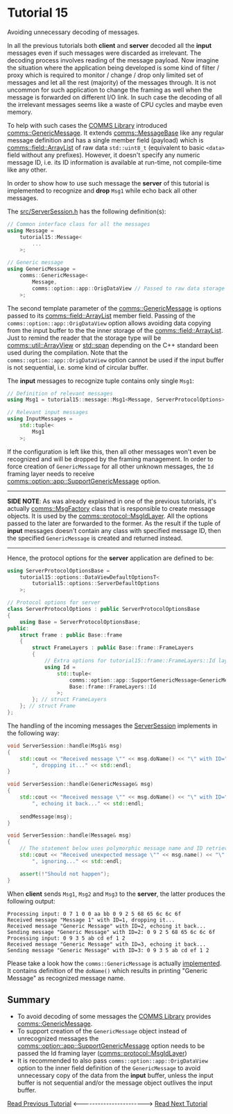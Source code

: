 # Tutorial 15
Avoiding unnecessary decoding of messages.

In all the previous tutorials both **client** and **server** decoded all the **input** messages
even if such messages were discarded as irrelevant. The decoding process involves reading of
the message payload. Now imagine the situation where the application being developed is 
some kind of filter / proxy which is required to monitor / change / drop only limited set 
of messages and let all the rest (majority) of the messages through. It is not uncommon for 
such application to change the framing as well when the message is forwarded on different I/O link.
In such case the decoding of all the irrelevant messages seems like a waste of CPU cycles and
maybe even memory.

To help with such cases the [COMMS Library](https://github.com/commschamp/comms)
introduced [comms::GenericMessage](https://commschamp.github.io/comms_doc/classcomms_1_1GenericMessage.html).
It extends [comms::MessageBase](https://commschamp.github.io/comms_doc/classcomms_1_1MessageBase.html)
like any regular message definition and has a single member field (payload) which is 
[comms::field::ArrayList](https://commschamp.github.io/comms_doc/classcomms_1_1field_1_1ArrayList.html)
of raw data `std::uint8_t` (equivalent to basic `<data>` field without any prefixes).
However, it doesn't specify any numeric message ID, i.e. its ID information is available at run-time,
not compile-time like any other.

In order to show how to use such message the **server** of this tutorial is implemented to 
recognize and **drop** `Msg1` while echo back all other messages.

The [src/ServerSession.h](src/ServerSession.h) has the following definition(s):
```cpp
// Common interface class for all the messages
using Message = 
    tutorial15::Message<
        ...
    >;

// Generic message
using GenericMessage = 
    comms::GenericMessage<
        Message,
        comms::option::app::OrigDataView // Passed to raw data storage field
    >;
```
The second template parameter of the [comms::GenericMessage](https://commschamp.github.io/comms_doc/classcomms_1_1GenericMessage.html)
is options passed to its [comms::field::ArrayList](https://commschamp.github.io/comms_doc/classcomms_1_1field_1_1ArrayList.html)
member field. Passing of the `comms::option::app::OrigDataView` option allows avoiding data copying from the
input buffer to the the inner storage of the [comms::field::ArrayList](https://commschamp.github.io/comms_doc/classcomms_1_1field_1_1ArrayList.html).
Just to remind the reader that the storage type will be [comms::util::ArrayView](https://commschamp.github.io/comms_doc/classcomms_1_1util_1_1ArrayView.html)
or [std::span](https://en.cppreference.com/w/cpp/container/span) depending on the C++ standard been used during the compilation.
Note that the `comms::option::app::OrigDataView` option cannot be used if the input buffer is not sequential, i.e.
some kind of circular buffer.

The **input** messages to recognize tuple contains only single `Msg1`:
```cpp
// Definition of relevant messages
using Msg1 = tutorial15::message::Msg1<Message, ServerProtocolOptions>;

// Relevant input messages
using InputMessages = 
    std::tuple<
        Msg1
    >;
```
If the configuration is left like this, then all other messages won't even be recognized and will be dropped by the 
framing management. In order to force creation of `GenericMessage` for all other unknown messages, the `Id` framing layer
needs to receive [comms::option::app::SupportGenericMessage](https://commschamp.github.io/comms_doc/options_8h.html)
option.

----

**SIDE NOTE**: As was already explained in one of the previous tutorials, it's actually 
[comms::MsgFactory](https://commschamp.github.io/comms_doc/classcomms_1_1MsgFactory.html)
class that is responsible to create message objects. It is used by the 
[comms::protocol::MsgIdLayer](https://commschamp.github.io/comms_doc/classcomms_1_1protocol_1_1MsgIdLayer.html). 
All the options passed to the later are forwarded to the former. As the result if 
the tuple of **input** messages doesn't contain any class with specified message ID, then the specified `GenericMessage` is 
created and returned instead.

----

Hence, the protocol options for the **server** application are defined to be:
```cpp
using ServerProtocolOptionsBase = 
    tutorial15::options::DataViewDefaultOptionsT<
        tutorial15::options::ServerDefaultOptions
    >;

// Protocol options for server
class ServerProtocolOptions : public ServerProtocolOptionsBase
{
    using Base = ServerProtocolOptionsBase;
public:
    struct frame : public Base::frame
    {
        struct FrameLayers : public Base::frame::FrameLayers
        {
            // Extra options for tutorial15::frame::FrameLayers::Id layer.
            using Id = 
                std::tuple<
                    comms::option::app::SupportGenericMessage<GenericMessage>,
                    Base::frame::FrameLayers::Id
                >;
        }; // struct FrameLayers
    }; // struct Frame
};
```
The handling of the incoming messages the [ServerSession](src/ServerSession.cpp) implements in 
the following way:
```cpp
void ServerSession::handle(Msg1& msg)
{
    std::cout << "Received message \"" << msg.doName() << "\" with ID=" << (unsigned)msg.doGetId() << 
        ", dropping it..." << std::endl;
}

void ServerSession::handle(GenericMessage& msg)
{
    std::cout << "Received message \"" << msg.doName() << "\" with ID=" << (unsigned)msg.doGetId() << 
        ", echoing it back..." << std::endl;
    
    sendMessage(msg);
}

void ServerSession::handle(Message& msg)
{
    // The statement below uses polymorphic message name and ID retrievals.
    std::cout << "Received unexpected message \"" << msg.name() << "\" with ID=" << (unsigned)msg.getId() << 
        ", ignoring..." << std::endl;

    assert(!"Should not happen");
}
```
When **client** sends `Msg1`, `Msg2` and `Msg3` to the **server**, the latter produces the following output:
```
Processing input: 0 7 1 0 0 aa bb 0 9 2 5 68 65 6c 6c 6f 
Received message "Message 1" with ID=1, dropping it...
Received message "Generic Message" with ID=2, echoing it back...
Sending message "Generic Message" with ID=2: 0 9 2 5 68 65 6c 6c 6f 
Processing input: 0 9 3 5 ab cd ef 1 2 
Received message "Generic Message" with ID=3, echoing it back...
Sending message "Generic Message" with ID=3: 0 9 3 5 ab cd ef 1 2 
```
Please take a look how the `comms::GenericMessage` is actually [implemented](https://commschamp.github.io/comms_doc/GenericMessage_8h_source.html).
It contains definition of the `doName()` which results in printing "Generic Message" as recognized message name.

## Summary
- To avoid decoding of some messages the [COMMS Library](https://github.com/commschamp/comms)
  provides [comms::GenericMessage](https://commschamp.github.io/comms_doc/classcomms_1_1GenericMessage.html).
- To support creation of the `GenericMessage` object instead of unrecognized messages the 
  [comms::option::app::SupportGenericMessage](https://commschamp.github.io/comms_doc/options_8h.html)
  option needs to be passed the Id framing layer ([comms::protocol::MsgIdLayer](https://commschamp.github.io/comms_doc/classcomms_1_1protocol_1_1MsgIdLayer.html))
- It is recommended to also pass `comms::option::app::OrigDataView` option to the inner field definition of 
  the `GenericMessage` to avoid unnecessary copy of the data from the **input** buffer, unless the 
  input buffer is not sequential and/or the message object outlives the input buffer.

[Read Previous Tutorial](../tutorial14) &lt;-----------------------&gt; [Read Next Tutorial](../tutorial16) 
